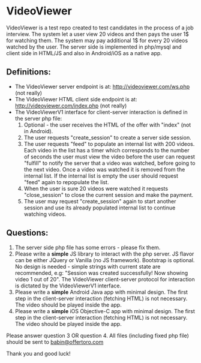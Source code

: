 # VideoViewer

VideoViewer is a test repo created to test candidates in the process of a job interview.
The system let a user view 20 videos and then pays the user 1$ for watching them. The system may pay additional 1$ for every 20 videos watched by the user.
The server side is implemented in php/mysql and client side in HTML/JS and also in Android/iOS as a native app.

## Definitions:
* The VideoViewer server endpoint is at: http://videoviewer.com/ws.php (not really)
* The VideoViewer HTML client side endpoint is at: http://videoviewer.com/index.php (not really)
* The VideoViewerV1 interface for client-server interaction is defined in the server php file:
  1. Optional - the user receives the HTML of the offer with "index" (not in Android).
  2. The user requests "create_session" to create a server side session.
  3. The user requests "feed" to populate an internal list with 200 videos. Each video in the list has a timer which corresponds to the number of seconds the user must view the video before the user can request "fulfill" to notify the server that a video was watched, before going to the next video. Once a video was watched it is removed from the internal list. If the internal list is empty the user should request "feed" again to repopulate the list.
  4. When the user is sure 20 videos were watched it requests "close_session" to close the current session and make the payment.
  5. The user may request "create_session" again to start another session and use its already populated internal list to continue watching videos.

## Questions:
1. The server side php file has some errors - please fix them.
2. Please write a **simple** JS library to interact with the php server. JS flavor can be either JQuery or Vanilla (no JS framework). Bootstrap is optional. No design is needed - simple strings with current state are recommended, e.g: "Session was created successfully! Now showing video 1 out of 20". The VideoViewer client-server protocol for interaction is dictated by the VideoViewerV1 interface.
3. Please write a **simple** Android Java app with minimal design. The first step in the client-server interaction (fetching HTML) is not necessary. The video should be played inside the app.
4. Please write a **simple** iOS Objective-C app with minimal design. The first step in the client-server interaction (fetching HTML) is not necessary. The video should be played inside the app.

Please answer question 3 OR question 4.
All files (including fixed php file) should be sent to babin@offertoro.com

Thank you and good luck!
